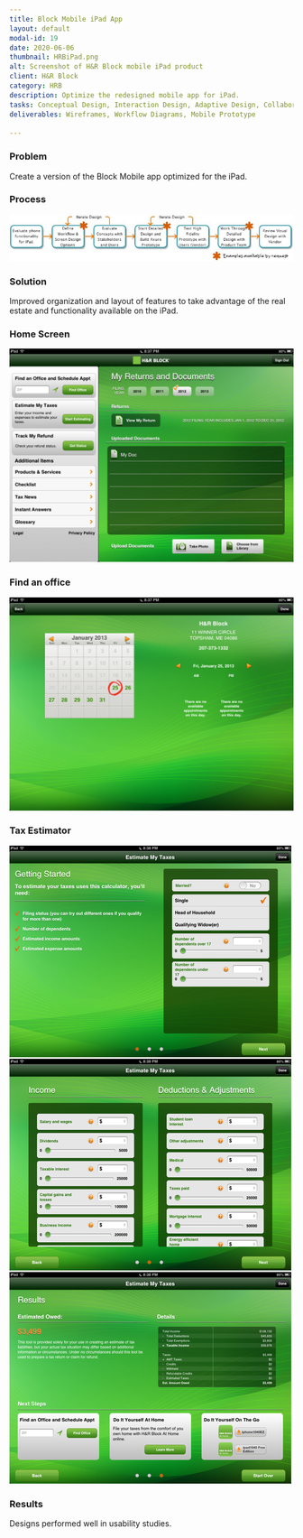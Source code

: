 ```yaml
---
title: Block Mobile iPad App
layout: default
modal-id: 19
date: 2020-06-06
thumbnail: HRBiPad.png
alt: Screenshot of H&R Block mobile iPad product
client: H&R Block
category: HRB
description: Optimize the redesigned mobile app for iPad.
tasks: Conceptual Design, Interaction Design, Adaptive Design, Collaboration with Visual Designers and Vendors, Prototyping
deliverables: Wireframes, Workflow Diagrams, Mobile Prototype

---
```

### Problem
Create a version of the Block Mobile app optimized for the iPad.

### Process
![Image showing process ](./img/portfolio/HRB/BlockMobileiPad/HRBiPad_Process.jpg)
### Solution
Improved organization and layout of features to take advantage of the real estate and functionality available on the iPad.

### Home Screen
![Image showing home screen.](./img/portfolio/HRB/BlockMobileiPad/HRBiPad.png)
### Find an office
![Image showing Find an Office screen.](./img/portfolio/HRB/BlockMobileiPad/photo1.png)
### Tax Estimator
![Image showing first Tax Estimator screen.](./img/portfolio/HRB/BlockMobileiPad/photo2.png)
![Image showing second Tax Estimator screen.](./img/portfolio/HRB/BlockMobileiPad/photo3.png)
![Image showing third Tax Estimator screen.](./img/portfolio/HRB/BlockMobileiPad/photo4.png)


### Results
Designs performed well in usability studies.
